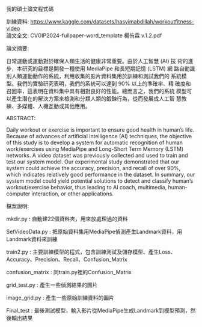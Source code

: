 我的碩士論文程式碼

訓練資料: https://www.kaggle.com/datasets/hasyimabdillah/workoutfitness-video  
論文全文: CVGIP2024-fullpaper-word_template 楊侑霖 v.1.2.pdf  

論文摘要:

日常運動或運動對於確保人類生活的健康非常重要。由於人工智慧 (AI) 技
術的進步，本研究的目標是開發一種使用 MediaPipe 和長短期記憶 (LSTM) 網
路自動識別人類運動動作的系統，利用收集的影片資料集用於訓練和測試我們的
系統模型。我們的實驗研究表明，我們的系統可以達到 90% 以上的準確率、精
確度和召回率，這表明在資料集中具有相對良好的性能。總而言之，我們的系統
模型可以產生潛在的解決方案來檢測和分類人類的鍛鍊行為，從而發展成人工智
慧教練、多媒體、人機互動或其他應用。

ABSTRACT:

Daily workout or exercise is important to ensure good health in human’s life. Because of advances of artificial 
intelligence (AI) techniques, the objective of this study is to develop a system for automatic recognition of 
human work/exercises using MediaPipe and Long-Short Term Memory (LSTM) networks. A video dataset was 
previously collected and used to train and test our system model. Our experimental study demonstrated that 
our system could achieve the accuracy, precision, and recall of over 90%, which indicates relatively good 
performance in the dataset. In summary, our system model could yield potential solutions to detect and 
classify human’s workout/exercise behavior, thus leading to AI coach, multimedia, human-computer 
interaction, or other applications. 

檔案說明:  
  
mkdir.py : 自動建22個資料夾，用來放處理過的資料  
  
SetVideoData.py : 把原始資料集用MediaPipe偵測產生Landmark資料，用Landmark資料來訓練  
  
train2.py : 主要訓練模型的程式，包含訓練測試及儲存模型、產生Loss、Accuracy、Precision、Recall、Confusion_Matrix  
  
confusion_matrix : 同train.py裡的Confusion_Matrix  
  
grid_test.py : 產生一些偵測結果的圖片  
  
image_grid.py : 產生一些原始訓練資料的圖片  
  
Final_test : 最後測試模型，輸入影片從MediaPipe生成Landmark到模型預測，然後輸出結果  
